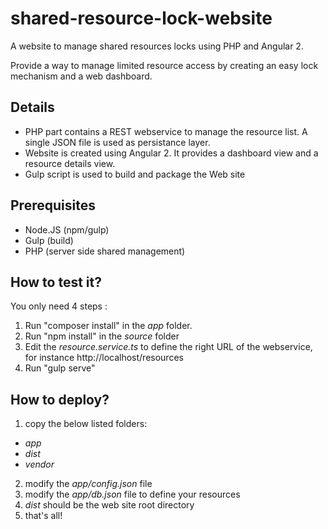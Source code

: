 # shared-resource-lock-website
A website to manage shared resources locks using PHP and Angular 2.

Provide a way to manage limited resource access by creating an easy lock mechanism and a web dashboard.

## Details

* PHP part contains a REST webservice to manage the resource list. A single JSON file is used as persistance layer.
* Website is created using Angular 2. It provides a dashboard view and a resource details view.
* Gulp script is used to build and package the Web site 

## Prerequisites
* Node.JS (npm/gulp)
* Gulp (build)
* PHP (server side shared management)


## How to test it?

You only need 4 steps :

1. Run "composer install" in the _app_ folder.
2. Run "npm install" in the _source_ folder
3. Edit the _resource.service.ts_ to define the right URL of the webservice, for instance http://localhost/resources
4. Run "gulp serve"

## How to deploy?
1. copy the below listed folders:
 * _app_
 * _dist_
 * _vendor_
2. modify the _app/config.json_ file
3. modify the _app/db.json_ file to define your resources
4. _dist_ should be the web site root directory
5. that's all!
